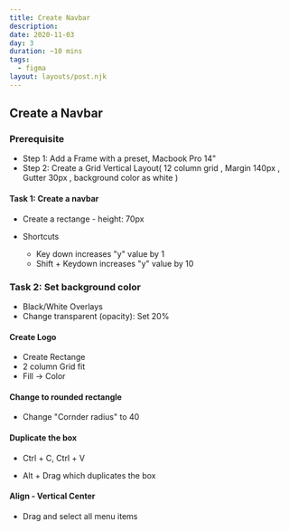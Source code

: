 ```yaml
---
title: Create Navbar
description: 
date: 2020-11-03
day: 3
duration: ~10 mins
tags:
  - figma
layout: layouts/post.njk
---
```


## Create a Navbar

### Prerequisite
* Step 1: Add a Frame with a preset, Macbook Pro 14"
* Step 2: Create a Grid Vertical Layout( 12 column grid ,  Margin 140px , Gutter 30px ,  background color as white )

#### Task 1: Create a navbar
* Create a rectange - height: 70px

* Shortcuts
  * Key down increases "y" value by 1 
  * Shift + Keydown increases "y" value by 10

### Task 2: Set background color
* Black/White Overlays
* Change transparent (opacity): Set 20%

#### Create Logo
* Create Rectange
* 2 column Grid fit
* Fill -> Color

#### Change to rounded rectangle
* Change "Cornder radius" to 40 

#### Duplicate the box
* Ctrl + C, Ctrl + V

* Alt + Drag which duplicates the box

#### Align - Vertical Center
* Drag and select all menu items


